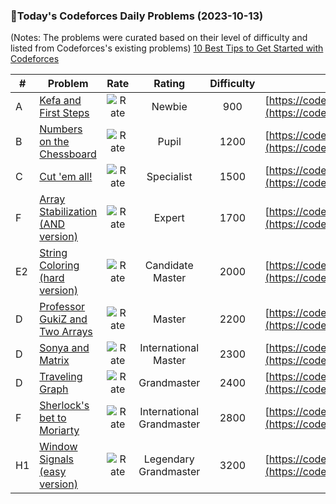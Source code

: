 ### 🌟Today's Codeforces Daily Problems (2023-10-13)
(Notes: The problems were curated based on their level of difficulty and listed from Codeforces's existing problems)
[10 Best Tips to Get Started with Codeforces](https://github.com/ika9810/Codeforces-Daily-Problems/blob/main/10%20Best%20Tips%20to%20Get%20Started%20with%20Codeforces.md)

| # | Problem | Rate| Rating | Difficulty | Contest |
|---| ----- | :--------: | :----------: | :----------: | ---------- |
|A|[Kefa and First Steps](https://codeforces.com/contest/580/problem/A)|![Rate](https://img.shields.io/badge/Newbie-900-lightgrey)|Newbie|900|[https://codeforces.com/contest/580](https://codeforces.com/contest/580)|
|B|[Numbers on the Chessboard](https://codeforces.com/contest/1027/problem/B)|![Rate](https://img.shields.io/badge/Pupil-1200-brightgreen)|Pupil|1200|[https://codeforces.com/contest/1027](https://codeforces.com/contest/1027)|
|C|[Cut 'em all!](https://codeforces.com/contest/982/problem/C)|![Rate](https://img.shields.io/badge/Specialist-1500-9cf)|Specialist|1500|[https://codeforces.com/contest/982](https://codeforces.com/contest/982)|
|F|[Array Stabilization (AND version)](https://codeforces.com/contest/1579/problem/F)|![Rate](https://img.shields.io/badge/Expert-1700-blue)|Expert|1700|[https://codeforces.com/contest/1579](https://codeforces.com/contest/1579)|
|E2|[String Coloring (hard version)](https://codeforces.com/contest/1296/problem/E2)|![Rate](https://img.shields.io/badge/Candidate%20Master-2000-blueviolet)|Candidate Master|2000|[https://codeforces.com/contest/1296](https://codeforces.com/contest/1296)|
|D|[Professor GukiZ and Two Arrays](https://codeforces.com/contest/620/problem/D)|![Rate](https://img.shields.io/badge/Master-2200-orange)|Master|2200|[https://codeforces.com/contest/620](https://codeforces.com/contest/620)|
|D|[Sonya and Matrix](https://codeforces.com/contest/1004/problem/D)|![Rate](https://img.shields.io/badge/International%20Master-2300-orange)|International Master|2300|[https://codeforces.com/contest/1004](https://codeforces.com/contest/1004)|
|D|[Traveling Graph](https://codeforces.com/contest/21/problem/D)|![Rate](https://img.shields.io/badge/Grandmaster-2400-red)|Grandmaster|2400|[https://codeforces.com/contest/21](https://codeforces.com/contest/21)|
|F|[Sherlock's bet to Moriarty](https://codeforces.com/contest/776/problem/F)|![Rate](https://img.shields.io/badge/International%20Grandmaster-2800-red)|International Grandmaster|2800|[https://codeforces.com/contest/776](https://codeforces.com/contest/776)|
|H1|[Window Signals (easy version)](https://codeforces.com/contest/1781/problem/H1)|![Rate](https://img.shields.io/badge/Legendary%20Grandmaster-3200-red)|Legendary Grandmaster|3200|[https://codeforces.com/contest/1781](https://codeforces.com/contest/1781)|
